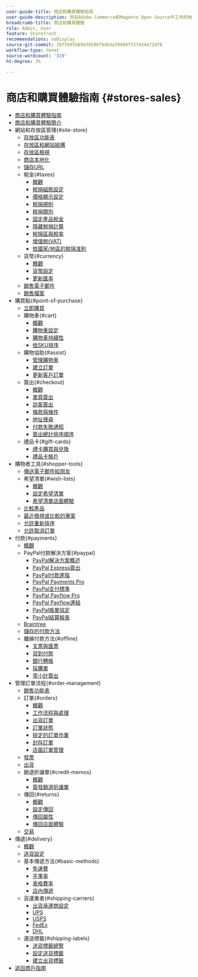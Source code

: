 ```yaml
---
user-guide-title: 商店和購買體驗指南
user-guide-description: 供在Adobe Commerce和Magento Open Source中工作的地點管理員、客戶服務代理及銷售經理使用的完整資訊。
breadcrumb-title: 商店和購買體驗
role: Admin, User
feature: Storefront
recommendations: noDisplay
source-git-commit: 2bf5b95b89439196f9db4af0908ff27434472df8
workflow-type: tm+mt
source-wordcount: '319'
ht-degree: 3%

---
```



# 商店和購買體驗指南 {#stores-sales}

+ [商店和購買體驗指南](guide-overview.md)
+ [商店和購買體驗簡介](introduction.md)
+ 網站和存放區管理{#site-store}
   + [存放區功能表](stores-menu.md)
   + [存放區和網站結構](stores.md)
   + [存放區檢視](store-views.md)
   + [商店本地化](store-localize.md)
   + [儲存URL](store-urls.md)
   + 稅金{#taxes}
      + [概觀](taxes.md)
      + [稅捐組態設定](tax-settings-general.md)
      + [價格顯示設定](display-settings.md)
      + [稅捐規則](tax-rules.md)
      + [稅捐類別](tax-class.md)
      + [固定產品稅金](fixed-product-tax.md)
      + [隱藏稅捐計算](hidden-tax-calculation.md)
      + [稅捐區與稅率](tax-zones-rates.md)
      + [增值稅(VAT)](vat.md)
      + [依國家/地區的稅捐准則](international-tax-guidelines.md)
   + 貨幣{#currency}
      + [概觀](currency.md)
      + [貨幣設定](currency-configuration.md)
      + [更新匯率](currency-update.md)
   + [銷售電子郵件](sales-email.md)
   + [銷售檔案](sales-documents.md)
+ 購買點{#point-of-purchase}
   + [立即購買](checkout-instant-purchase.md)
   + 購物車{#cart}
      + [概觀](cart.md)
      + [購物車設定](cart-configuration.md)
      + [購物車持續性](cart-persistent.md)
      + [依SKU排序](order-by-sku.md)
   + 購物協助{#assist}
      + [管理購物車](shopping-assisted-cart-manage.md)
      + [建立訂單](customer-account-create-order.md)
      + [更新客戶訂單](order-update.md)
   + 簽出{#checkout}
      + [概觀](checkout-process.md)
      + [單頁簽出](checkout-one-page.md)
      + [訪客簽出](checkout-guest.md)
      + [條款與條件](terms-and-conditions.md)
      + [地址搜尋](checkout-address-search.md)
      + [付款失敗通知](checkout-payment-failed-emails.md)
      + [簽出總計排序順序](checkout-totals-sort-order.md)
   + 禮品卡{#gift-cards}
      + [禮卡購買與兌換](product-gift-card-workflow.md)
      + [禮品卡帳戶](product-gift-card-accounts.md)
+ 購物者工具{#shopper-tools}
   + [傳送電子郵件給朋友](email-a-friend.md)
   + 希望清單{#wish-lists}
      + [概觀](wishlists.md)
      + [設定希望清單](wishlist-configuration.md)
      + [希望清單店面體驗](wishlist-storefront.md)
   + [比較產品](product-compare.md)
   + [最近檢視或比較的專案](products-viewed-compared.md)
   + [允許重新排序](reorders-allow.md)
   + [允許取消訂單](cancel-allow.md)
+ 付款{#payments}
   + [概觀](payments.md)
   + PayPal付款解決方案{#paypal}
      + [PayPal解決方案概述](paypal.md)
      + [PayPal Express簽出](paypal-express-checkout.md)
      + [PayPal付款進階](paypal-payments-advanced.md)
      + [PayPal Payments Pro](paypal-payments-pro.md)
      + [PayPal支付標準](paypal-payments-standard.md)
      + [PayPal Payflow Pro](paypal-payflow-pro.md)
      + [PayPal Payflow連結](paypal-payflow-link.md)
      + [PayPal帳單協定](paypal-billing-agreements.md)
      + [PayPal結算報表](paypal-settlement-reports.md)
   + [Braintree](braintree.md)
   + [儲存的付款方法](stored-payment-methods.md)
   + 離線付款方法{#offline}
      + [支票與匯票](check-money-order.md)
      + [貨到付款](cash-on-delivery.md)
      + [銀行轉帳](bank-transfer.md)
      + [採購單](purchase-order.md)
      + [零小計簽出](zero-subtotal-checkout.md)
+ 管理訂單流程{#order-management}
   + [銷售功能表](sales-menu.md)
   + 訂單{#orders}
      + [概觀](orders.md)
      + [工作流程與處理](order-processing.md)
      + [出貨訂單](order-ship.md)
      + [訂單狀態](order-status.md)
      + [排定的訂單作業](order-scheduled-operations.md)
      + [封存訂單](order-archive.md)
      + [店面訂單管理](orders-storefront.md)
   + [發票](invoices.md)
   + [出貨](shipments.md)
   + 銷退折讓單{#credit-memos}
      + [概觀](credit-memos.md)
      + [簽發銷退折讓單](credit-memo-create.md)
   + 傳回{#returns}
      + [概觀](returns.md)
      + [設定傳回](rma-configure.md)
      + [傳回屬性](attributes-returns.md)
      + [傳回店面體驗](rma-customer-experience.md)
   + [交易](transactions.md)
+ 傳遞{#delivery}
   + [概觀](delivery.md)
   + [送貨設定](shipping-settings.md)
   + 基本傳遞方法{#basic-methods}
      + [免運費](shipping-free.md)
      + [平準率](shipping-flat-rate.md)
      + [表格費率](shipping-table-rate.md)
      + [店內傳遞](shipping-in-store-delivery.md)
   + 貨運業者{#shipping-carriers}
      + [出貨承運商設定](carriers.md)
      + [UPS](ups.md)
      + [USPS](usps.md)
      + [FedEx](fedex.md)
      + [DHL](dhl.md)
   + 運送標籤{#shipping-labels}
      + [送貨標籤總覽](shipping-labels.md)
      + [設定送貨標籤](shipping-label-configure.md)
      + [建立出貨標籤](shipping-label-create.md)
+ [返回商戶指南](https://experienceleague.adobe.com/en/docs/commerce-admin/user-guides/home)

